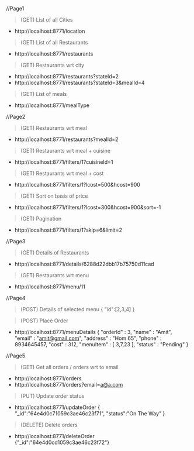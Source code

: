 //Page1

> (GET) List of all Cities
* http://localhost:8771/location

> (GET) List of all Restaurants
* http://localhost:8771/restaurants

> (GET) Restaurants wrt city
* http://localhost:8771/restaurants?stateId=2
* http://localhost:8771/restaurants?stateId=3&mealId=4

> (GET) List of meals
* http://localhost:8771/mealType


//Page2
> (GET) Restaurants wrt meal
* http://localhost:8771/restaurants?mealId=2

> (GET) Restaurants wrt meal + cuisine
* http://localhost:8771/filters/1?cuisineId=1

> (GET) Restaurants wrt meal + cost
* http://localhost:8771/filters/1?lcost=500&hcost=900

> (GET) Sort on basis of price
* http://localhost:8771/filters/1?lcost=300&hcost=900&sort=-1

> (GET) Pagination
* http://localhost:8771/filters/1?skip=6&limit=2


//Page3
> (GET) Details of Restaurants
* http://localhost:8771/details/6288d22dbb17b75750d11cad
> (GET) Restaurants wrt menu
* http://localhost:8771/menu/11

//Page4
> (POST) Details of selected menu
{
    "id":[2,3,4]
}

> (POST) Place Order
* http://localhost:8771/menuDetails
{
	"orderId" : 3,
	"name" : "Amit",
	"email" : "amit@gmail.com",
	"address" : "Hom 65",
	"phone" : 8934645457,
	"cost" : 312,
	"menuItem" : [
		3,7,23
	],
	"status" : "Pending"
}


//Page5
> (GET) Get all orders / orders wrt to email
* http://localhost:8771/orders
* http://localhost:8771/orders?email=a@a.com

> (PUT) Update order status
* http://localhost:8771/updateOrder
{
	"_id":"64e4d0c71059c3ae46c23f71",
    "status":"On The Way"
}
> (DELETE) Delete orders
* http://localhost:8771/deleteOrder
{"_id":"64e4d0cd1059c3ae46c23f72"}